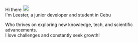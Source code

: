 Hi there <img src="https://media.giphy.com/media/hvRJCLFzcasrR4ia7z/giphy.gif" width="20px"/> <br>
I'm  Leester, a junior developer and student in Cebu 

Who thrives on exploring new knowledge, tech, and scientific advancements.<br>
I love challenges and constantly seek growth!














